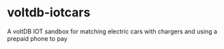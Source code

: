 # voltdb-iotcars
A voltDB IOT sandbox for matching electric cars with chargers and using a prepaid phone to pay
